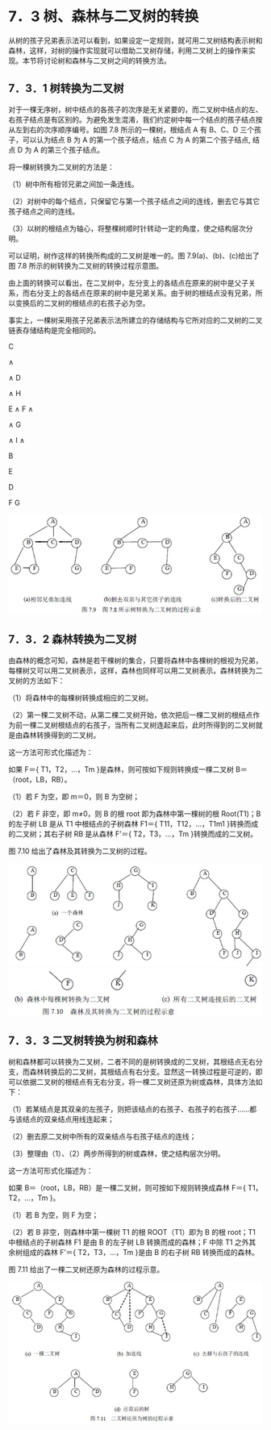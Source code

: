 # 7．3 树、森林与二叉树的转换

从树的孩子兄弟表示法可以看到，如果设定一定规则，就可用二叉树结构表示树和森林，这样，对树的操作实现就可以借助二叉树存储，利用二叉树上的操作来实现。本节将讨论树和森林与二叉树之间的转换方法。

## 7．3．1 树转换为二叉树

对于一棵无序树，树中结点的各孩子的次序是无关紧要的，而二叉树中结点的左、右孩子结点是有区别的。为避免发生混淆，我们约定树中每一个结点的孩子结点按从左到右的次序顺序编号。如图 7.8 所示的一棵树，根结点 A 有 B、C、D 三个孩子，可以认为结点 B 为 A 的第一个孩子结点，结点 C 为 A 的第二个孩子结点, 结点 D 为 A 的第三个孩子结点。

将一棵树转换为二叉树的方法是：

（1）树中所有相邻兄弟之间加一条连线。

（2）对树中的每个结点，只保留它与第一个孩子结点之间的连线，删去它与其它孩子结点之间的连线。

（3）以树的根结点为轴心，将整棵树顺时针转动一定的角度，使之结构层次分明。

可以证明，树作这样的转换所构成的二叉树是唯一的。图 7.9(a)、(b)、(c)给出了图 7.8 所示的树转换为二叉树的转换过程示意图。

由上面的转换可以看出，在二叉树中，左分支上的各结点在原来的树中是父子关系，而右分支上的各结点在原来的树中是兄弟关系。由于树的根结点没有兄弟，所以变换后的二叉树的根结点的右孩子必为空。

事实上，一棵树采用孩子兄弟表示法所建立的存储结构与它所对应的二叉树的二叉链表存储结构是完全相同的。

C

∧

∧ D

∧ H

E ∧ F ∧

∧ G

∧ I ∧

B

E

D

F G

![](img/018e3fe417b94c4f2a12c8134908f948.jpg)

## 7．3．2 森林转换为二叉树

由森林的概念可知，森林是若干棵树的集合，只要将森林中各棵树的根视为兄弟，每棵树又可以用二叉树表示，这样，森林也同样可以用二叉树表示。森林转换为二叉树的方法如下：

（1）将森林中的每棵树转换成相应的二叉树。

（2）第一棵二叉树不动，从第二棵二叉树开始，依次把后一棵二叉树的根结点作为前一棵二叉树根结点的右孩子，当所有二叉树连起来后，此时所得到的二叉树就是由森林转换得到的二叉树。

这一方法可形式化描述为：

如果 F＝{ T1，T2，…，Tm }是森林，则可按如下规则转换成一棵二叉树 B＝（root，LB，RB）。

（1）若 F 为空，即 m＝0，则 B 为空树；

（2）若 F 非空，即 m≠0，则 B 的根 root 即为森林中第一棵树的根 Root(T1)；B 的左子树 LB 是从 T1 中根结点的子树森林 F1＝{ T11，T12，…，T1m1 }转换而成的二叉树；其右子树 RB 是从森林 F’＝{ T2，T3，…，Tm }转换而成的二叉树。

图 7.10 给出了森林及其转换为二叉树的过程。

![](img/5f6b4464b6de1e5dc84258fc6f3257c6.jpg)![](img/d264645bd7caf543539a515b080f87e8.jpg)

## 7．3．3 二叉树转换为树和森林

树和森林都可以转换为二叉树，二者不同的是树转换成的二叉树，其根结点无右分支，而森林转换后的二叉树，其根结点有右分支。显然这一转换过程是可逆的，即可以依据二叉树的根结点有无右分支，将一棵二叉树还原为树或森林，具体方法如下：

（1）若某结点是其双亲的左孩子，则把该结点的右孩子、右孩子的右孩子……都与该结点的双亲结点用线连起来；

（2）删去原二叉树中所有的双亲结点与右孩子结点的连线；

（3）整理由（1）、（2）两步所得到的树或森林，使之结构层次分明。

这一方法可形式化描述为：

如果 B＝（root，LB，RB）是一棵二叉树，则可按如下规则转换成森林 F＝{ T1，T2，…，Tm }。

（1）若 B 为空，则 F 为空；

（2）若 B 非空，则森林中第一棵树 T1 的根 ROOT（T1）即为 B 的根 root；T1 中根结点的子树森林 F1 是由 B 的左子树 LB 转换而成的森林；F 中除 T1 之外其余树组成的森林 F’＝{ T2，T3，…，Tm }是由 B 的右子树 RB 转换而成的森林。

图 7.11 给出了一棵二叉树还原为森林的过程示意。

![](img/fc5fe2cdd0939168e8314dc9269955cf.jpg)